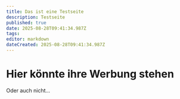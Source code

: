 ```yaml
---
title: Das ist eine Testseite
description: Testseite
published: true
date: 2025-08-28T09:41:34.987Z
tags: 
editor: markdown
dateCreated: 2025-08-28T09:41:34.987Z
---
```


# Hier könnte ihre Werbung stehen
Oder auch nicht...